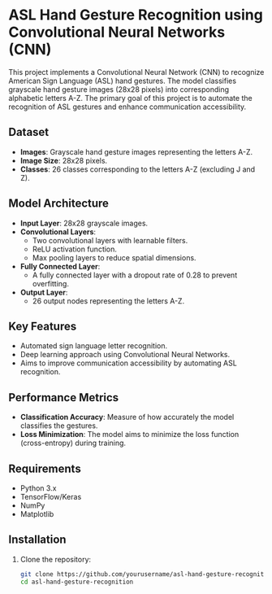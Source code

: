 # ASL Hand Gesture Recognition using Convolutional Neural Networks (CNN)

This project implements a Convolutional Neural Network (CNN) to recognize American Sign Language (ASL) hand gestures. The model classifies grayscale hand gesture images (28x28 pixels) into corresponding alphabetic letters A-Z. The primary goal of this project is to automate the recognition of ASL gestures and enhance communication accessibility.

## Dataset

- **Images**: Grayscale hand gesture images representing the letters A-Z.
- **Image Size**: 28x28 pixels.
- **Classes**: 26 classes corresponding to the letters A-Z (excluding J and Z).

## Model Architecture

- **Input Layer**: 28x28 grayscale images.
- **Convolutional Layers**:
  - Two convolutional layers with learnable filters.
  - ReLU activation function.
  - Max pooling layers to reduce spatial dimensions.
- **Fully Connected Layer**:
  - A fully connected layer with a dropout rate of 0.28 to prevent overfitting.
- **Output Layer**:
  - 26 output nodes representing the letters A-Z.
  
## Key Features

- Automated sign language letter recognition.
- Deep learning approach using Convolutional Neural Networks.
- Aims to improve communication accessibility by automating ASL recognition.

## Performance Metrics

- **Classification Accuracy**: Measure of how accurately the model classifies the gestures.
- **Loss Minimization**: The model aims to minimize the loss function (cross-entropy) during training.

## Requirements

- Python 3.x
- TensorFlow/Keras
- NumPy
- Matplotlib

## Installation

1. Clone the repository:
   ```bash
   git clone https://github.com/yourusername/asl-hand-gesture-recognition.git
   cd asl-hand-gesture-recognition
